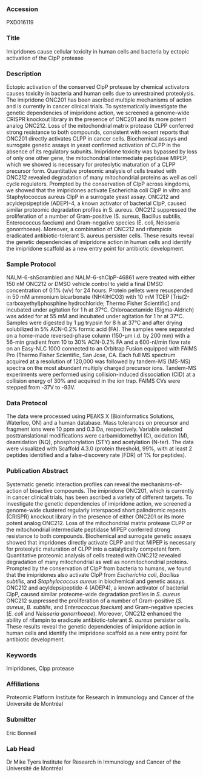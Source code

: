 ### Accession
PXD016119

### Title
Imipridones cause cellular toxicity in human cells and bacteria by ectopic activation of the ClpP protease

### Description
Ectopic activation of the conserved ClpP protease by chemical activators causes toxicity in bacteria and human cells due to unrestrained proteolysis. The imipridone ONC201 has been ascribed multiple mechanisms of action and is currently in cancer clinical trials. To systematically investigate the genetic dependencies of imipridone action, we screened a genome-wide CRISPR knockout library in the presence of ONC201 and its more potent analog ONC212. Loss of the mitochondrial matrix protease CLPP conferred strong resistance to both compounds, consistent with recent reports that ONC201 directly activates CLPP in cancer cells. Biochemical assays and surrogate genetic assays in yeast confirmed activation of CLPP in the absence of its regulatory subunits. Imipridone toxicity was bypassed by loss of only one other gene, the mitochondrial intermediate peptidase MIPEP, which we showed is necessary for proteolytic maturation of a CLPP precursor form. Quantitative proteomic analysis of cells treated with ONC212 revealed degradation of many mitochondrial proteins as well as cell cycle regulators. Prompted by the conservation of ClpP across kingdoms, we showed that the imipridones activate Escherichia coli ClpP in vitro and Staphylococcus aureus ClpP in a surrogate yeast assay. ONC212 and acyldepsipeptide (ADEP)-4, a known activator of bacterial ClpP, caused similar proteomic degradation profiles in S. aureus. ONC212 suppressed the proliferation of a number of Gram-positive (S. aureus, Bacillus subtilis, Enterococcus faecium) and Gram-negative species (E. coli, Neisseria gonorrhoeae). Moreover, a combination of ONC212 and rifampicin eradicated antibiotic-tolerant S. aureus persister cells. These results reveal the genetic dependencies of imipridone action in human cells and identify the imipridone scaffold as a new entry point for antibiotic development.

### Sample Protocol
NALM-6-shScrambled and NALM-6-shClpP-46861 were treated with either 150 nM ONC212 or DMSO vehicle control to yield a final DMSO concentration of 0.1% (v/v) for 24 hours. Protein pellets were resuspended in 50 mM ammonium bicarbonate (NH4)HCO3) with 10 mM TCEP [Tris(2-carboxyethyl)phosphine hydrochloride; Thermo Fisher Scientific] and incubated under agitation for 1 h at 37°C. Chloroacetamide (Sigma-Aldrich) was added for at 55 mM and incubated under agitation for 1 hr at 37°C. Samples were digested by 1 µg trypsin for 8 h at 37°C and after drying solubilized in 5% ACN-0.2% formic acid (FA). The samples were separated on a home-made reversed-phase column (150-μm i.d. by 200 mm) with a 56-min gradient from 10 to 30% ACN-0.2% FA and a 600-nl/min flow rate on an Easy-NLC 1000 connected to an Orbitrap Fusion equipped with FAIMS Pro (Thermo Fisher Scientific, San Jose, CA. Each full MS spectrum acquired at a resolution of 120,000 was followed by tandem-MS (MS-MS) spectra on the most abundant multiply charged precursor ions. Tandem-MS experiments were performed using collision-induced dissociation (CID) at a collision energy of 30% and acquired in the ion trap. FAIMS CVs were stepped from -37V to -93V.

### Data Protocol
The data were processed using PEAKS X (Bioinformatics Solutions, Waterloo, ON) and a human database. Mass tolerances on precursor and fragment ions were 10 ppm and 0.3 Da, respectively. Variable selected posttranslational modifications were carbamidomethyl (C), oxidation (M), deamidation (NQ), phosphorylation (STY) and acetylation (N-ter). The data were visualized with Scaffold 4.3.0 (protein threshold, 99%, with at least 2 peptides identified and a false-discovery rate [FDR] of 1% for peptides).

### Publication Abstract
Systematic genetic interaction profiles can reveal the mechanisms-of-action of bioactive compounds. The imipridone ONC201, which is currently in cancer clinical trials, has been ascribed a variety of different targets. To investigate the genetic dependencies of imipridone action, we screened a genome-wide clustered regularly interspaced short palindromic repeats (CRISPR) knockout library in the presence of either ONC201 or its more potent analog ONC212. Loss of the mitochondrial matrix protease CLPP or the mitochondrial intermediate peptidase MIPEP conferred strong resistance to both compounds. Biochemical and surrogate genetic assays showed that impridones directly activate CLPP and that MIPEP is necessary for proteolytic maturation of CLPP into a catalytically competent form. Quantitative proteomic analysis of cells treated with ONC212 revealed degradation of many mitochondrial as well as nonmitochondrial proteins. Prompted by the conservation of ClpP from bacteria to humans, we found that the imipridones also activate ClpP from <i>Escherichia coli</i>, <i>Bacillus subtilis</i>, and <i>Staphylococcus aureus</i> in biochemical and genetic assays. ONC212 and acyldepsipeptide-4 (ADEP4), a known activator of bacterial ClpP, caused similar proteome-wide degradation profiles in <i>S. aureus</i> ONC212 suppressed the proliferation of a number of Gram-positive (<i>S. aureus</i>, <i>B. subtilis</i>, and <i>Enterococcus faecium</i>) and Gram-negative species (<i>E. coli</i> and <i>Neisseria gonorrhoeae</i>). Moreover, ONC212 enhanced the ability of rifampin to eradicate antibiotic-tolerant <i>S. aureus</i> persister cells. These results reveal the genetic dependencies of imipridone action in human cells and identify the imipridone scaffold as a new entry point for antibiotic development.

### Keywords
Imipridones, Clpp protease

### Affiliations
Proteomic Platform
Institute for Research in Immunology and Cancer of the Université de Montréal

### Submitter
Eric Bonneil

### Lab Head
Dr Mike Tyers
Institute for Research in Immunology and Cancer of the Université de Montréal


